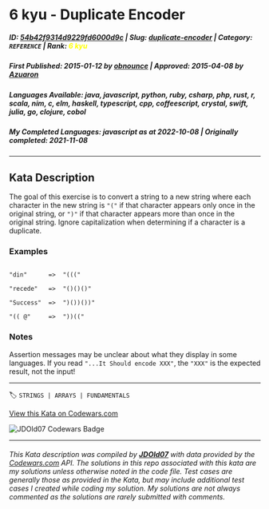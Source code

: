 # 6 kyu - Duplicate Encoder

##### **ID**: [54b42f9314d9229fd6000d9c](https://www.codewars.com/kata/54b42f9314d9229fd6000d9c) | **Slug**: [duplicate-encoder](https://www.codewars.com/kata/54b42f9314d9229fd6000d9c) | **Category**: `REFERENCE` | **Rank**: <span style="color:yellow">6 kyu</span>

##### **First Published**: 2015-01-12 ***by*** [obnounce](https://www.codewars.com/users/obnounce) | **Approved**: 2015-04-08 ***by*** [Azuaron](https://www.codewars.com/users/Azuaron)

##### **Languages Available**: java, javascript, python, ruby, csharp, php, rust, r, scala, nim, c, elm, haskell, typescript, cpp, coffeescript, crystal, swift, julia, go, clojure, cobol

##### **My Completed Languages**: javascript ***as at*** 2022-10-08 | **Originally completed**: 2021-11-08

---

## Kata Description


The goal of this exercise is to convert a string to a new string where each character in the new string is `"("` if that character appears only once in the original string, or `")"` if that character appears more than once in the original string. Ignore capitalization when determining if a character is a duplicate.



### Examples



```

"din"      =>  "((("

"recede"   =>  "()()()"

"Success"  =>  ")())())"

"(( @"     =>  "))((" 

```



### Notes



Assertion messages may be unclear about what they display in some languages. If you read `"...It Should encode XXX"`, the `"XXX"` is the expected result, not the input!

---


🏷 `STRINGS | ARRAYS | FUNDAMENTALS`


[View this Kata on Codewars.com](https://www.codewars.com/kata/54b42f9314d9229fd6000d9c)

![](https://www.codewars.com/users/jdold07/badges/large "JDOld07 Codewars Badge")

---

###### *This Kata description was compiled by [**JDOld07**](https://tpstech.dev) with data provided by the [Codewars.com](https://www.codewars.com) API.  The solutions in this repo associated with this kata are my solutions unless otherwise noted in the code file.  Test cases are generally those as provided in the Kata, but may include additional test cases I created while coding my solution.  My solutions are not always commented as the solutions are rarely submitted with comments.*
